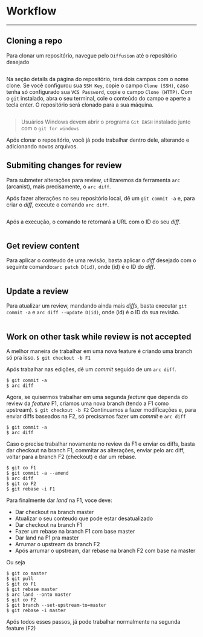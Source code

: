 # Workflow

---

## Cloning a repo
Para clonar um repositório, navegue pelo `Diffusion` até o repositório desejado

![]()

Na seção details da página do repositório, terá dois campos com o nome clone.
Se você configurou sua `SSH Key`, copie o campo `Clone (SSH)`, caso tenha só
configurado sua `VCS Password`, copie o campo `Clone (HTTP)`.
Com o `git` instalado, abra o seu terminal, cole o conteúdo do campo e aperte a
tecla enter.
O repositório será clonado para a sua máquina.

![]()

> Usuários Windows devem abrir o programa `Git BASH` instalado junto com o
`git for windows`

Após clonar o repositório, você já pode trabalhar dentro dele, alterando e
adicionando novos arquivos.


## Submiting changes for review
Para submeter alterações para review, utilizaremos da ferramenta `arc`
(arcanist), mais precisamente, o `arc diff`.

Após fazer alterações no seu repositório local, dê um `git commit -a` e, para
criar o *diff*, execute o comando `arc diff`.

![]()

Após a execução, o comando te retornará a URL com o ID do seu *diff*.

![]()



## Get review content
Para aplicar o conteudo de uma revisão, basta aplicar o *diff* desejado com o
seguinte comando:`arc patch D(id)`, onde (id) é o ID do *diff*.

![]()


## Update a review
Para atualizar um review, mandando ainda mais *diffs*, basta executar
`git commit -a` e `arc diff --update D(id)`, onde (id) é o ID da sua revisão.

![]()


## Work on other task while review is not accepted
A melhor maneira de trabalhar em uma nova feature é criando uma branch só pra
isso.
`$ git checkout -b F1`

Após trabalhar nas edições, dê um *commit* seguido de um `arc diff`.
```
$ git commit -a
$ arc diff
```

Agora, se quisermos trabalhar em uma segunda *feature* que dependa do review da
*feature* F1, criamos uma nova branch (tendo a F1 como upstream).
`$ git checkout -b F2`
Continuamos a fazer modificações e, para enviar diffs baseados na F2, só
precisamos fazer um *commit* e `arc diff`
```
$ git commit -a
$ arc diff
```

Caso o precise trabalhar novamente no review da F1 e enviar os diffs, basta dar
checkout na branch F1, commitar as alterações, enviar pelo arc diff, voltar para
a branch F2 (checkout) e dar um rebase.
```
$ git co F1
$ git commit -a --amend
$ arc diff
$ git co F2
$ git rebase -i F1
```

Para finalmente dar *land* na F1, voce deve:
- Dar checkout na branch master
- Atualizar o seu conteudo que pode estar desatualizado
- Dar checkout na branch F1
- Fazer um rebase na branch F1 com base master
- Dar land na F1 pra master
- Arrumar o upstream da branch F2
- Após arrumar o upstream, dar rebase na branch F2 com base na master

Ou seja
```
$ git co master
$ git pull
$ git co F1
$ git rebase master
$ arc land --onto master
$ git co F2
$ git branch --set-upstream-to=master
$ git rebase -i master
```

Após todos esses passos, já pode trabalhar normalmente na segunda feature (F2)
